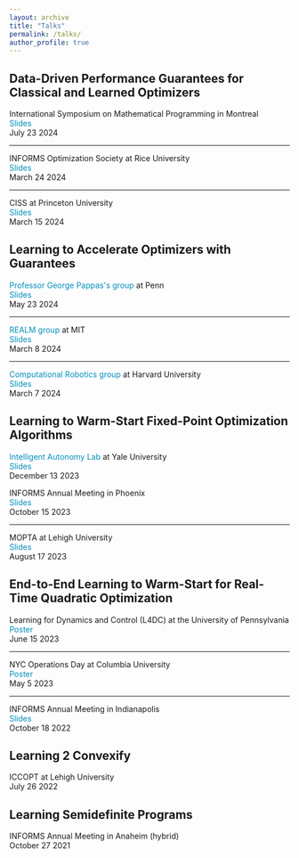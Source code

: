 ```yaml
---
layout: archive
title: "Talks"
permalink: /talks/
author_profile: true
---
```


<style>
a:link {
  color: #008CBA;
  background-color: white;
  text-decoration: none;
}
a:visited {
  color: #008CBA;
  background-color: white;
  text-decoration: none;
}
a:hover {
  color: #008CBA;
  background-color: white;
  text-decoration: none;
}
a:active {
  color: #008CBA;
  background-color: white;
  text-decoration: none;
}
</style>


## Data-Driven Performance Guarantees for Classical and Learned Optimizers
International Symposium on Mathematical Programming in Montreal\
<a href="{{rajivsambharya.github.io}}/slides/ismp_2024.pdf" download>
  Slides
</a>\
July 23 2024


---
INFORMS Optimization Society at Rice University\
<a href="{{rajivsambharya.github.io}}/slides/ios_2024.pdf" download>
  Slides
</a>\
March 24 2024


---

CISS at Princeton University\
<a href="{{rajivsambharya.github.io}}/slides/ciss_2024.pdf" download>
  Slides
</a>\
March 15 2024


## Learning to Accelerate Optimizers with Guarantees
[Professor George Pappas's group](https://www.georgejpappas.org/group/) at Penn\
<a href="{{rajivsambharya.github.io}}/slides/penn2024.pdf" download>
  Slides
</a>\
May 23 2024


---
[REALM group](https://aeroastro.mit.edu/realm//) at MIT\
<a href="{{rajivsambharya.github.io}}/slides/mit2024realm.pdf" download>
  Slides
</a>\
March 8 2024


---

[Computational Robotics group](https://computationalrobotics.seas.harvard.edu/) at Harvard University\
<a href="{{rajivsambharya.github.io}}/slides/harvard2024comp_robotics.pdf" download>
  Slides
</a>\
March 7 2024


## Learning to Warm-Start Fixed-Point Optimization Algorithms
[Intelligent Autonomy Lab](https://ialab.yale.edu/) at Yale University\
<a href="{{rajivsambharya.github.io}}/slides/yale2023.pdf" download>
  Slides
</a>\
December 13 2023

INFORMS Annual Meeting in Phoenix\
<a href="{{rajivsambharya.github.io}}/slides/informs2023.pdf" download>
  Slides
</a>\
October 15 2023


---

MOPTA at Lehigh University\
<a href="{{rajivsambharya.github.io}}/slides/mopta2023_v3.pdf" download>
  Slides
</a>\
August 17 2023


## End-to-End Learning to Warm-Start for Real-Time Quadratic Optimization
Learning for Dynamics and Control (L4DC) at the University of Pennsylvania\
<a href="{{rajivsambharya.github.io}}/slides/l2ws_l4dc.pdf" download>
  Poster
</a>\
June 15 2023

---

NYC Operations Day at Columbia University\
<a href="{{rajivsambharya.github.io}}/slides/l2ws_nyc_ops_website.pdf" download>
  Poster
</a>\
May 5 2023

---

INFORMS Annual Meeting in Indianapolis\
<a href="{{rajivsambharya.github.io}}/slides/informs22.pdf" download>
  Slides
</a>\
October 18 2022


## Learning 2 Convexify
ICCOPT at Lehigh University\
July 26 2022

## Learning Semidefinite Programs
INFORMS Annual Meeting in Anaheim (hybrid)\
October 27 2021



